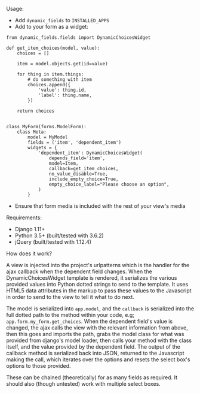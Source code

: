 Usage:

* Add `dynamic_fields` to `INSTALLED_APPS`
* Add to your form as a widget:
```
from dynamic_fields.fields import DynamicChoicesWidget

def get_item_choices(model, value):
    choices = []

    item = model.objects.get(id=value)

    for thing in item.things:
        # do something with item
        choices.append({
            'value': thing.id,
            'label': thing.name,
        })

    return choices


class MyForm(forms.ModelForm):
    class Meta:
        model = MyModel
        fields = ('item', 'dependent_item')
        widgets = {
            'dependent_item': DynamicChoicesWidget(
                depends_field='item',
                model=Item,
                callback=get_item_choices,
                no_value_disable=True,
                include_empty_choice=True,
                empty_choice_label="Please choose an option",
            )
        }
```
* Ensure that form media is included with the rest of your view's media

Requirements:

* Django 1.11+
* Python 3.5+ (built/tested with 3.6.2)
* jQuery (built/tested with 1.12.4)

How does it work?

A view is injected into the project's urlpatterns which is the handler for the ajax callback when the dependent field changes. When the DynamicChoicesWidget template is rendered, it serializes the various provided values into Python dotted strings to send to the template. It uses HTML5 data attributes in the markup to pass these values to the Javascript in order to send to the view to tell it what to do next.

The model is serialized into `app.model`, and the `callback` is serialized into the full dotted path to the method within your code, e.g; `app.form.my_form.get_choices`. When the dependent field's value is changed, the ajax calls the view with the relevant information from above, then this goes and imports the path, grabs the model class for what was provided from django's model loader, then calls your method with the class itself, and the value provided by the dependent field. The output of the callback method is serialized back into JSON, returned to the Javascript making the call, which iterates over the options and resets the select box's options to those provided.

These can be chained (theoretically) for as many fields as required. It should also (though untested) work with multiple select boxes.
